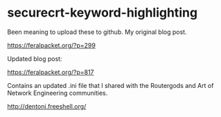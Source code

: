 # securecrt-keyword-highlighting

Been meaning to upload these to github.  My original blog post.

https://feralpacket.org/?p=299

Updated blog post:

https://feralpacket.org/?p=817

Contains an updated .ini file that I shared with the Routergods and Art of Network Engineering communities.

http://dentonj.freeshell.org/
